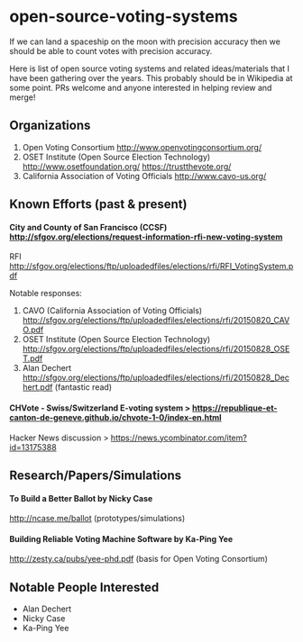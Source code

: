 # open-source-voting-systems
If we can land a spaceship on the moon with precision accuracy then we should be able to count votes with precision accuracy. 

Here is list of open source voting systems and related ideas/materials that I have been gathering over the years. This probably should be in Wikipedia at some point. PRs welcome and anyone interested in helping review and merge!

## Organizations

1. Open Voting Consortium http://www.openvotingconsortium.org/
1. OSET Institute (Open Source Election Technology)
http://www.osetfoundation.org/
https://trustthevote.org/
1. California Association of Voting Officials 
http://www.cavo-us.org/

## Known Efforts (past & present)
#### City and County of San Francisco (CCSF) http://sfgov.org/elections/request-information-rfi-new-voting-system

RFI http://sfgov.org/elections/ftp/uploadedfiles/elections/rfi/RFI_VotingSystem.pdf

Notable responses:

1. CAVO (California Association of Voting Officials) http://sfgov.org/elections/ftp/uploadedfiles/elections/rfi/20150820_CAVO.pdf
1. OSET Institute (Open Source Election Technology) http://sfgov.org/elections/ftp/uploadedfiles/elections/rfi/20150828_OSET.pdf
1. Alan Dechert http://sfgov.org/elections/ftp/uploadedfiles/elections/rfi/20150828_Dechert.pdf (fantastic read)

#### CHVote - Swiss/Switzerland E-voting system > https://republique-et-canton-de-geneve.github.io/chvote-1-0/index-en.html
Hacker News discussion > https://news.ycombinator.com/item?id=13175388

## Research/Papers/Simulations

#### To Build a Better Ballot by Nicky Case
http://ncase.me/ballot (prototypes/simulations)

#### Building Reliable Voting Machine Software by Ka-Ping Yee
http://zesty.ca/pubs/yee-phd.pdf (basis for Open Voting Consortium)

## Notable People Interested

* Alan Dechert 
* Nicky Case
* Ka-Ping Yee














